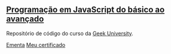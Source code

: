 ## [Programação em JavaScript do básico ao avançado](https://www.udemy.com/course/curso-de-programacao-em-javascript-do-basico-ao-avancado/)

Repositório de código do curso da [Geek University](https://www.udemy.com/user/geek-university/).

[Ementa](geek_university/ementa.png)
[Meu certificado](geek_university/certificado.pdf)
